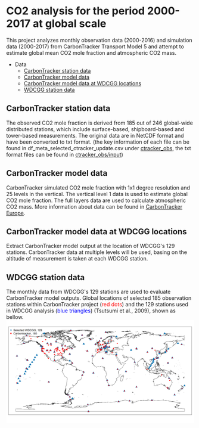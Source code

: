 
# CO2 analysis for the period 2000-2017 at global scale

This project analyzes monthly observation data (2000-2016) and simulation data (2000-2017) from CarbonTracker Transport Model 5 and attempt to estimate global mean CO2 mole fraction and atmospheric CO2 mass.

- Data
    - [CarbonTracker station data](#Carbontracker_stations_selection)
    - [CarbonTracker model data](#Carbontracker_model_data)
    - [CarbonTracker model data at WDCGG locations](#Carbontracker_model_data_WDCGG)
    - [WDCGG station data](#WDCGG_station_data)

<a name="Carbontracker_station_data"></a>
## CarbonTracker station data
The observed CO2 mole fraction is derived from 185 out of 246 global-wide distributed stations, which include surface-based, shipboard-based and tower-based measurements. The original data are in NetCDF format and have been converted to txt format. (the key information of each file can be found in df_meta_selected_ctracker_update.csv under [ctracker_obs](/output/ctracker_obs), the txt format files can be found in [ctracker_obs/input](/output/ctracker_obs)) 

<a name="Carbontracker_model_data"></a>
## CarbonTracker model data
CarbonTracker simulated CO2 mole fraction with 1x1 degree resolution and 25 levels in the vertical. The vertical level 1 data is used to estimate global CO2 mole fraction. The full layers data are used to calculate atmospheric CO2 mass. More information about data can be found in [CarbonTracker Europe](https://www.carbontracker.eu/).

<a name="Carbontracker_model_data_WDCGG"></a>
## CarbonTracker model data at WDCGG locations
Extract CarbonTracker model output at the location of WDCGG's 129 stations. CarbonTracker data at multiple levels will be used, basing on the altitude of measurement is taken at each WDCGG station.

<a name="WDCGG_station_data"></a>
## WDCGG station data
The monthly data from WDCGG's 129 stations are used to evaluate CarbonTracker model outputs. 
Global locations of selected 185 observation stations within CarbonTracker project (<font color=red>red dots</font>) and the 129 stations used in WDCGG analysis (<font color=blue>blue triangles</font>)  (Tsutsumi et al., 2009), shown as bellow.
![measurement location](/images/observation_location.png)

